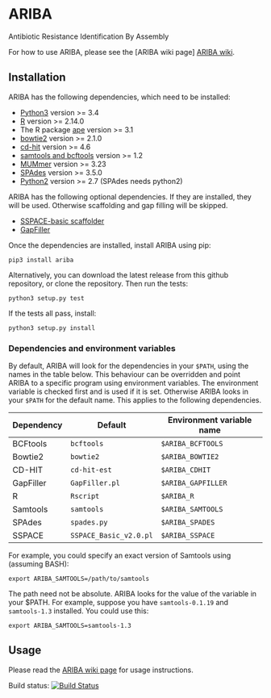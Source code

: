 ARIBA
=====

Antibiotic Resistance Identification By Assembly

For how to use ARIBA, please see the [ARIBA wiki page] [ARIBA wiki].



Installation
------------

ARIBA has the following dependencies, which need to be installed:
  * [Python3][python] version >= 3.4
  * [R][r] version >= 2.14.0
  * The R package [ape][ape] version >= 3.1
  * [bowtie2][Bowtie2] version >= 2.1.0
  * [cd-hit][cdhit] version >= 4.6
  * [samtools and bcftools][samtools]  version >= 1.2
  * [MUMmer][mummer] version >= 3.23
  * [SPAdes][spades] version >= 3.5.0
  * [Python2][python] version >= 2.7 (SPAdes needs python2)


ARIBA has the following optional dependencies. If they are installed,
they will be used. Otherwise scaffolding and gap filling will be
skipped.
  * [SSPACE-basic scaffolder][sspace]
  * [GapFiller][gapfiller]

Once the dependencies are installed, install ARIBA using pip:

    pip3 install ariba

Alternatively, you can download the latest release from this github repository,
or clone the repository. Then run the tests:

    python3 setup.py test

If the tests all pass, install:

    python3 setup.py install


### Dependencies and environment variables

By default, ARIBA will look for the dependencies in your `$PATH`, using
the names in the table below. This behaviour can be overridden and
point ARIBA to a specific program using environment variables.
The environment variable is checked first and is used if it is set.
Otherwise ARIBA looks in your `$PATH` for the default name. This applies
to the following dependencies.

| Dependency     |  Default               | Environment variable name |
|----------------|------------------------|---------------------------|
| BCFtools       | `bcftools`             | `$ARIBA_BCFTOOLS`         |
| Bowtie2        | `bowtie2`              | `$ARIBA_BOWTIE2`          |
| CD-HIT         | `cd-hit-est`           | `$ARIBA_CDHIT`            |
| GapFiller      | `GapFiller.pl`         | `$ARIBA_GAPFILLER`        |
| R              | `Rscript`              | `$ARIBA_R`                |
| Samtools       | `samtools`             | `$ARIBA_SAMTOOLS`         |
| SPAdes         | `spades.py`            | `$ARIBA_SPADES`           |
| SSPACE         | `SSPACE_Basic_v2.0.pl` | `$ARIBA_SSPACE`           |


For example, you could specify an exact version of Samtools using
(assuming BASH):

    export ARIBA_SAMTOOLS=/path/to/samtools

The path need not be absolute. ARIBA looks for the value of the variable
in your $PATH. For example, suppose you have `samtools-0.1.19` and
`samtools-1.3` installed. You could use this:

    export ARIBA_SAMTOOLS=samtools-1.3




Usage
-----

Please read the [ARIBA wiki page][ARIBA wiki] for usage instructions.



Build status: [![Build Status](https://travis-ci.org/sanger-pathogens/ariba.svg?branch=master)](https://travis-ci.org/sanger-pathogens/ariba)


  [bowtie2]: http://bowtie-bio.sourceforge.net/bowtie2/index.shtml
  [cdhit]: http://weizhongli-lab.org/cd-hit/
  [ARIBA wiki]: https://github.com/sanger-pathogens/ariba/wiki
  [gapfiller]: http://www.baseclear.com/genomics/bioinformatics/basetools/gapfiller
  [mummer]: http://mummer.sourceforge.net/
  [samtools]: http://www.htslib.org/
  [spades]: http://bioinf.spbau.ru/spades
  [sspace]: http://www.baseclear.com/genomics/bioinformatics/basetools/SSPACE
  [ape]: https://cran.r-project.org/web/packages/ape/index.html
  [r]: https://www.r-project.org/
  [python]: https://www.python.org/



